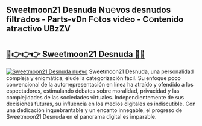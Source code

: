 ## Sweetmoon21 Desnuda N𝚞𝚎vos desn𝚞dos filtr𝚊dos - Parts-vDn F𝚘tos vid𝚎o - C𝚘ntenido atr𝚊ctivo UBzZV

# <h2><a href="http://mba835b.tromn.icu/?c=Sweetmoon21+Desnuda">🔗👉👉👉 Sweetmoon21 Desnuda 🔗🔗</a></h2>

[![Sweetmoon21 Desnuda nuevo](https://i.imgur.com/pEAQMta.gif)](http://mba835b.tromn.icu/?c=Sweetmoon21+Desnuda)
Sweetmoon21 Desnuda, una personalidad compleja y enigmática, elude la categorización fácil. Su enfoque poco convencional de la autorrepresentación en línea ha atraído y ofendido a los espectadores, estimulando debates sobre moralidad, privacidad y las complejidades de las sociedades virtuales. Independientemente de sus decisiones futuras, su influencia en los medios digitales es indiscutible. Con una dedicación inquebrantable y un encanto innegable, el progreso de Sweetmoon21 Desnuda en el panorama digital es imparable.
